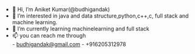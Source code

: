 - 👋 Hi, I’m Aniket Kumar(@budhigandak)
- 👀 I’m interested in java and data structure,python,c++,c, full stack and machine learning.
- 🌱 I’m currently learning machinelearning and full stack
- 📫 you can reach me through  
        - budhigandak@gmail.com
        - +916205312978

<!---
budhigandak/budhigandak is a ✨ special ✨ repository because its `README.md` (this file) appears on your GitHub profile.
You can click the Preview link to take a look at your changes.
--->
